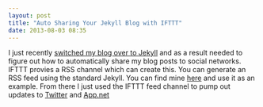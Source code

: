 ```yaml
---
layout: post
title: "Auto Sharing Your Jekyll Blog with IFTTT"
date: 2013-08-03 08:35
---
```


I just recently [switched my blog over to Jekyll](/blog/2013/07/12/the-blog-is-back/) and as a result needed to figure
out how to automatically share my blog posts to social networks. IFTTT provies a RSS channel which can create this. You
can generate an RSS feed using the standard Jekyll. You can find mine [here](https://github.com/pspeter3/pspeter3.github.io/blob/master/rss.xml)
and use it as an example. From there I just used the IFTTT feed channel to pump out updates to [Twitter](https://ifttt.com/myrecipes/personal/4930522)
and [App.net](https://ifttt.com/myrecipes/personal/4930537)
